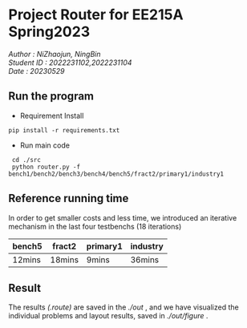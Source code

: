 # Project Router for EE215A Spring2023
_Author : NiZhaojun, NingBin_  
_Student ID : 2022231102,2022231104_  
_Date : 20230529_
## Run the program
- Requirement Install
```
pip install -r requirements.txt
```
- Run main code
```
 cd ./src
 python router.py -f bench1/bench2/bench3/bench4/bench5/fract2/primary1/industry1
```
## Reference running time  
In order to get smaller costs and less time, we introduced an iterative mechanism in the last four testbenchs (18 iterations)   

| bench5 | fract2 | primary1 | industry |
| ------- | ------- | ------- |------- |
| 12mins | 18mins | 9mins | 36mins |

## Result  
The results _(.route)_ are saved in the _./out_ , and we have visualized the individual problems and layout results, saved in _./out/figure_ .  